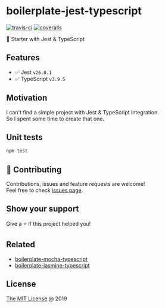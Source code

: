 # boilerplate-jest-typescript

[![travis-ci](https://api.travis-ci.org/piecioshka/boilerplate-jest-typescript.svg?branch=master)](https://travis-ci.org/piecioshka/boilerplate-jest-typescript)
[![coveralls](https://coveralls.io/repos/github/piecioshka/boilerplate-jest-typescript/badge.svg?branch=master)](https://coveralls.io/github/piecioshka/boilerplate-jest-typescript?branch=master)

🍴 Starter with Jest & TypeScript

## Features

* :white_check_mark: Jest `v26.0.1`
* :white_check_mark: TypeScript `v3.9.5`

## Motivation

I can't find a simple project with Jest & TypeScript integration.<br/>
So I spent some time to create that one.

## Unit tests

```bash
npm test
```

## 🤝 Contributing

Contributions, issues and feature requests are welcome!<br/>
Feel free to check [issues page](https://github.com/piecioshka/boilerplate-jest-typescript/issues/).

## Show your support

Give a ⭐️ if this project helped you!

## Related

* [boilerplate-mocha-typescript](https://github.com/piecioshka/boilerplate-mocha-typescript)
* [boilerplate-jasmine-typescript](https://github.com/piecioshka/boilerplate-jasmine-typescript)

## License

[The MIT License](http://piecioshka.mit-license.org) @ 2019
